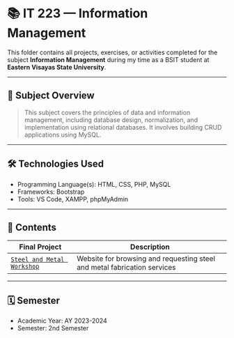 # 📚 IT 223 — Information Management

This folder contains all projects, exercises, or activities completed for the subject **Information Management** during my time as a BSIT student at **Eastern Visayas State University**.

---

## 🧠 Subject Overview

> This subject covers the principles of data and information management, including database design, normalization, and implementation using relational databases. It involves building CRUD applications using MySQL.

---

## 🛠️ Technologies Used

- Programming Language(s): HTML, CSS, PHP, MySQL
- Frameworks: Bootstrap
- Tools: VS Code, XAMPP, phpMyAdmin

---

## 📂 Contents

| **Final Project**           | **Description**                                           |
|-----------------------------|-----------------------------------------------------------|
| [`Steel and Metal Workshop`](https://github.com/mikeygelooooo/Steel-and-Metal-Workshop)  | Website for browsing and requesting steel and metal fabrication services |

---

## 🗓️ Semester

- Academic Year: AY 2023-2024  
- Semester: 2nd Semester
